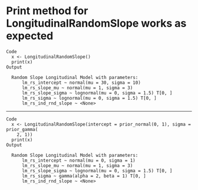 # Print method for LongitudinalRandomSlope works as expected

    Code
      x <- LongitudinalRandomSlope()
      print(x)
    Output
      
      Random Slope Longitudinal Model with parameters:
          lm_rs_intercept ~ normal(mu = 30, sigma = 10)
          lm_rs_slope_mu ~ normal(mu = 1, sigma = 3)
          lm_rs_slope_sigma ~ lognormal(mu = 0, sigma = 1.5) T[0, ]
          lm_rs_sigma ~ lognormal(mu = 0, sigma = 1.5) T[0, ]
          lm_rs_ind_rnd_slope ~ <None>
      

---

    Code
      x <- LongitudinalRandomSlope(intercept = prior_normal(0, 1), sigma = prior_gamma(
        2, 1))
      print(x)
    Output
      
      Random Slope Longitudinal Model with parameters:
          lm_rs_intercept ~ normal(mu = 0, sigma = 1)
          lm_rs_slope_mu ~ normal(mu = 1, sigma = 3)
          lm_rs_slope_sigma ~ lognormal(mu = 0, sigma = 1.5) T[0, ]
          lm_rs_sigma ~ gamma(alpha = 2, beta = 1) T[0, ]
          lm_rs_ind_rnd_slope ~ <None>
      

